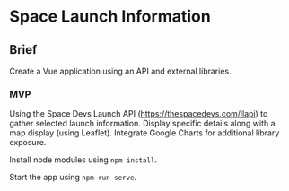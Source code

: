 # Space Launch Information

## Brief

Create a Vue application using an API and external libraries. 

### MVP
Using the Space Devs Launch API (https://thespacedevs.com/llapi) to gather selected launch information. 
Display specific details along with a map display (using Leaflet). 
Integrate Google Charts for additional library exposure. 

Install node modules using `npm install`. 

Start the app using `npm run serve`. 

